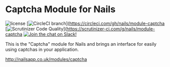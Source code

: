 # Captcha Module for Nails

![license](https://img.shields.io/badge/license-MIT-green.svg)
[![CircleCI branch](https://img.shields.io/circleci/project/github/nails/common.svg)](https://circleci.com/gh/nails/module-captcha
[![Scrutinizer Code Quality](https://scrutinizer-ci.com/g/nails/common/badges/quality-score.png)](https://scrutinizer-ci.com/g/nails/module-captcha
[![Join the chat on Slack!](https://now-examples-slackin-rayibnpwqe.now.sh/badge.svg)](https://nails-app.slack.com/shared_invite/MTg1NDcyNjI0ODcxLTE0OTUwMzA1NTYtYTZhZjc5YjExMQ)

This is the "Captcha" module for Nails and brings an interface for easily using captchas in your application.

http://nailsapp.co.uk/modules/captcha
